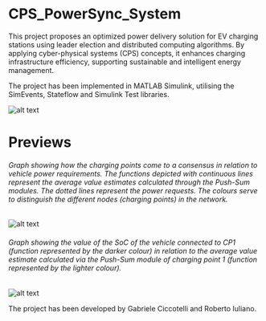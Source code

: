 # CPS_PowerSync_System
 This project proposes an optimized power delivery solution for EV charging stations using leader election and distributed computing algorithms. By applying cyber-physical systems (CPS) concepts, it enhances charging infrastructure efficiency, supporting sustainable and intelligent energy management.
 
The project has been implemented in MATLAB Simulink, utilising the SimEvents, Stateflow and Simulink Test libraries.

![alt text](https://github.com/G-R-Dual-Mind-Lab/PowerSync_System/tree/main/Images/SIM_SCHEMA.jpg)

# Previews
###### Graph showing how the charging points come to a consensus in relation to vehicle power requirements. The functions depicted with continuous lines represent the average value estimates calculated through the Push-Sum modules. The dotted lines represent the power requests. The colours serve to distinguish the different nodes (charging points) in the network.
![alt text](https://github.com/G-R-Dual-Mind-Lab/PowerSync_System/tree/main/Images/pushSum_pReq.jpg)
###### Graph showing the value of the SoC of the vehicle connected to CP1 (function represented by the darker colour) in relation to the average value estimate calculated via the Push-Sum module of charging point 1 (function represented by the lighter colour).
![alt text](https://github.com/G-R-Dual-Mind-Lab/PowerSync_System/tree/main/Images/SoC1_pushSum1.jpg)


The project has been developed by Gabriele Ciccotelli and Roberto Iuliano.

